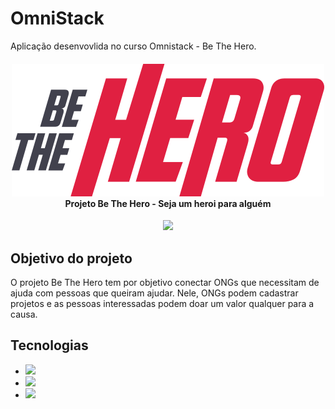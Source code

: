 # OmniStack
Aplicação desenvovlida no curso Omnistack - Be The Hero.

<h4 align="center">
<img src="./frontend/src/assets/logo.svg"/>
<br>Projeto Be The Hero - Seja um heroi para alguém
</h4>
<p align="center">
    <img src="https://img.shields.io/badge/License-MIT-red.svg"/>
</p>

## Objetivo do projeto 

O projeto Be The Hero tem por objetivo conectar ONGs que necessitam de ajuda com pessoas que queiram ajudar.
Nele, ONGs podem cadastrar projetos e as pessoas interessadas podem doar um valor qualquer para a causa.

## Tecnologias 

 - <span><img href="https://reactnative.dev/" src="https://img.shields.io/badge/ReactNative-Mobile-red.svg"/></span>
 - <span><img href="https://nodejs.org/en/" src="https://img.shields.io/badge/NodeJS-Backend-red.svg"/></span>
 - <span><img href="https://pt-br.reactjs.org/" src="https://img.shields.io/badge/React-Frontend-red.svg"/></span>
